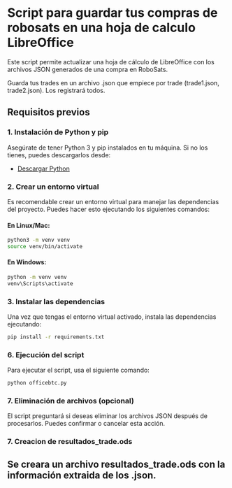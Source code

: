 # Script para guardar tus compras de robosats en una hoja de calculo LibreOffice

Este script permite actualizar una hoja de cálculo de LibreOffice con los archivos JSON generados de una compra en RoboSats.

Guarda tus trades en un archivo .json que empiece por trade (trade1.json, trade2.json). Los registrará todos.

## Requisitos previos

### 1. Instalación de Python y pip

Asegúrate de tener Python 3 y pip instalados en tu máquina. Si no los tienes, puedes descargarlos desde:

- [Descargar Python](https://www.python.org/downloads/)

### 2. Crear un entorno virtual

Es recomendable crear un entorno virtual para manejar las dependencias del proyecto. Puedes hacer esto ejecutando los siguientes comandos:

#### **En Linux/Mac:**

```bash
python3 -m venv venv
source venv/bin/activate
```

#### **En Windows:**

```bash
python -m venv venv
venv\Scripts\activate
```

### 3. Instalar las dependencias

Una vez que tengas el entorno virtual activado, instala las dependencias ejecutando:

```bash
pip install -r requirements.txt
```

### 6. Ejecución del script

Para ejecutar el script, usa el siguiente comando:

```bash
python officebtc.py
```

### 7. Eliminación de archivos (opcional)

El script preguntará si deseas eliminar los archivos JSON después de procesarlos. Puedes confirmar o cancelar esta acción.

### 7. Creacion de resultados_trade.ods

Se creara un archivo resultados_trade.ods con la información extraida de los .json.
---

